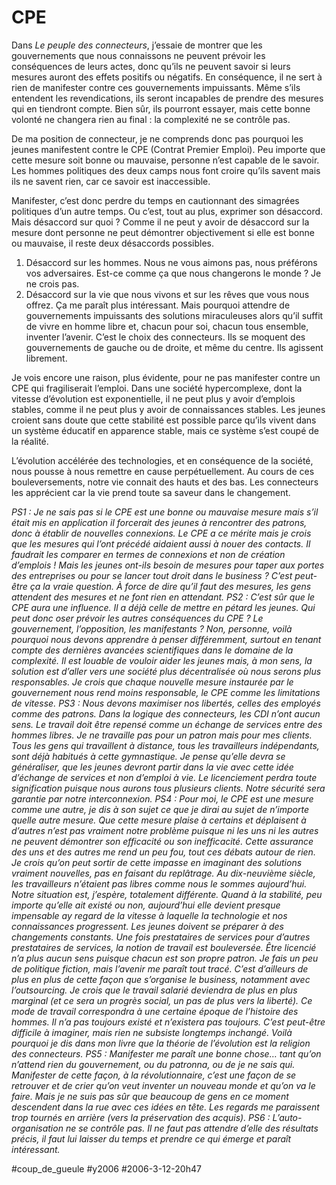 # CPE

Dans *Le peuple des connecteurs*, j’essaie de montrer que les gouvernements que nous connaissons ne peuvent prévoir les conséquences de leurs actes, donc qu’ils ne peuvent savoir si leurs mesures auront des effets positifs ou négatifs. En conséquence, il ne sert à rien de manifester contre ces gouvernements impuissants. Même s’ils entendent les revendications, ils seront incapables de prendre des mesures qui en tiendront compte. Bien sûr, ils pourront essayer, mais cette bonne volonté ne changera rien au final : la complexité ne se contrôle pas.

De ma position de connecteur, je ne comprends donc pas pourquoi les jeunes manifestent contre le CPE (Contrat Premier Emploi). Peu importe que cette mesure soit bonne ou mauvaise, personne n’est capable de le savoir. Les hommes politiques des deux camps nous font croire qu’ils savent mais ils ne savent rien, car ce savoir est inaccessible.

Manifester, c’est donc perdre du temps en cautionnant des simagrées politiques d’un autre temps. Ou c’est, tout au plus, exprimer son désaccord. Mais désaccord sur quoi ? Comme il ne peut y avoir de désaccord sur la mesure dont personne ne peut démontrer objectivement si elle est bonne ou mauvaise, il reste deux désaccords possibles.

1. Désaccord sur les hommes. Nous ne vous aimons pas, nous préférons vos adversaires. Est-ce comme ça que nous changerons le monde ? Je ne crois pas.
2. Désaccord sur la vie que nous vivons et sur les rêves que vous nous offrez. Ça me paraît plus intéressant. Mais pourquoi attendre de gouvernements impuissants des solutions miraculeuses alors qu’il suffit de vivre en homme libre et, chacun pour soi, chacun tous ensemble, inventer l’avenir. C’est le choix des connecteurs. Ils se moquent des gouvernements de gauche ou de droite, et même du centre. Ils agissent librement.

Je vois encore une raison, plus évidente, pour ne pas manifester contre un CPE qui fragiliserait l’emploi. Dans une société hypercomplexe, dont la vitesse d’évolution est exponentielle, il ne peut plus y avoir d’emplois stables, comme il ne peut plus y avoir de connaissances stables. Les jeunes croient sans doute que cette stabilité est possible parce qu’ils vivent dans un système éducatif en apparence stable, mais ce système s’est coupé de la réalité.

L’évolution accélérée des technologies, et en conséquence de la société, nous pousse à nous remettre en cause perpétuellement. Au cours de ces bouleversements, notre vie connait des hauts et des bas. Les connecteurs les apprécient car la vie prend toute sa saveur dans le changement.

*PS1 : Je ne sais pas si le CPE est une bonne ou mauvaise mesure mais s’il était mis en application il forcerait des jeunes à rencontrer des patrons, donc à établir de nouvelles connexions. Le CPE a ce mérite mais je crois que les mesures qui l’ont précédé aidaient aussi à nouer des contacts. Il faudrait les comparer en termes de connexions et non de création d’emplois ! Mais les jeunes ont-ils besoin de mesures pour taper aux portes des entreprises ou pour se lancer tout droit dans le business ? C’est peut-être ça la vraie question. À force de dire qu’il faut des mesures, les gens attendent des mesures et ne font rien en attendant.*
*PS2 : C’est sûr que le CPE aura une influence. Il a déjà celle de mettre en pétard les jeunes. Qui peut donc oser prévoir les autres conséquences du CPE ? Le gouvernement, l’opposition, les manifestants ? Non, personne, voilà pourquoi nous devons apprendre à penser différemment, surtout en tenant compte des dernières avancées scientifiques dans le domaine de la complexité. Il est louable de vouloir aider les jeunes mais, à mon sens, la solution est d’aller vers une société plus décentralisée où nous serons plus responsables. Je crois que chaque nouvelle mesure instaurée par le gouvernement nous rend moins responsable, le CPE comme les limitations de vitesse.*
*PS3 : Nous devons maximiser nos libertés, celles des employés comme des patrons. Dans la logique des connecteurs, les CDI n’ont aucun sens. Le travail doit être repensé comme un échange de services entre des hommes libres. Je ne travaille pas pour un patron mais pour mes clients. Tous les gens qui travaillent à distance, tous les travailleurs indépendants, sont déjà habitués à cette gymnastique. Je pense qu’elle devra se généraliser, que les jeunes devront partir dans la vie avec cette idée d’échange de services et non d’emploi à vie. Le licenciement perdra toute signification puisque nous aurons tous plusieurs clients. Notre sécurité sera garantie par notre interconnexion.*
*PS4 : Pour moi, le CPE est une mesure comme une autre, je dis à son sujet ce que je dirai au sujet de n’importe quelle autre mesure. Que cette mesure plaise à certains et déplaisent à d’autres n’est pas vraiment notre problème puisque ni les uns ni les autres ne peuvent démontrer son efficacité ou son inefficacité. Cette assurance des uns et des autres me rend un peu fou, tout ces débats autour de rien. Je crois qu’on peut sortir de cette impasse en imaginant des solutions vraiment nouvelles, pas en faisant du replâtrage.*
*Au dix-neuvième siècle, les travailleurs n’étaient pas libres comme nous le sommes aujourd’hui. Notre situation est, j’espère, totalement différente. Quand à la stabilité, peu importe qu’elle ait existé ou non, aujourd’hui elle devient presque impensable ay regard de la vitesse à laquelle la technologie et nos connaissances progressent.*
*Les jeunes doivent se préparer à des changements constants. Une fois prestataires de services pour d’autres prestataires de services, la notion de travail est bouleversée. Être licencié n’a plus aucun sens puisque chacun est son propre patron. Je fais un peu de politique fiction, mais l’avenir me paraît tout tracé. C’est d’ailleurs de plus en plus de cette façon que s’organise le business, notamment avec l’outsourcing.*
*Je crois que le travail salarié deviendra de plus en plus marginal (et ce sera un progrès social, un pas de plus vers la liberté). Ce mode de travail correspondra à une certaine époque de l’histoire des hommes. Il n’a pas toujours existé et n’existera pas toujours. C’est peut-être difficile à imaginer, mais rien ne subsiste longtemps inchangé. Voilà pourquoi je dis dans mon livre que la théorie de l’évolution est la religion des connecteurs.*
*PS5 : Manifester me paraît une bonne chose… tant qu’on n’attend rien du gouvernement, ou du patronna, ou de je ne sais qui. Manifester de cette façon, à la révolutionnaire, c’est une façon de se retrouver et de crier qu’on veut inventer un nouveau monde et qu’on va le faire. Mais je ne suis pas sûr que beaucoup de gens en ce moment descendent dans la rue avec ces idées en tête. Les regards me paraissent trop tournés en arrière (vers la préservation des acquis).*
*PS6 : L’auto-organisation ne se contrôle pas. Il ne faut pas attendre d’elle des résultats précis, il faut lui laisser du temps et prendre ce qui émerge et paraît intéressant.*

#coup_de_gueule #y2006 #2006-3-12-20h47
